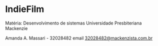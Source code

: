 # IndieFilm

Matéria: Desenvolvimento de sistemas
Universidade Presbiteriana Mackenzie

Amanda A. Massari - 32028482
email 32028482@mackenzista.com.br
